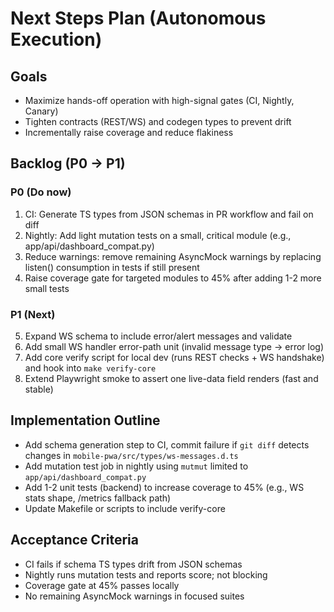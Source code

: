 # Next Steps Plan (Autonomous Execution)

## Goals
- Maximize hands-off operation with high-signal gates (CI, Nightly, Canary)
- Tighten contracts (REST/WS) and codegen types to prevent drift
- Incrementally raise coverage and reduce flakiness

## Backlog (P0 → P1)

### P0 (Do now)
1) CI: Generate TS types from JSON schemas in PR workflow and fail on diff
2) Nightly: Add light mutation tests on a small, critical module (e.g., app/api/dashboard_compat.py)
3) Reduce warnings: remove remaining AsyncMock warnings by replacing listen() consumption in tests if still present
4) Raise coverage gate for targeted modules to 45% after adding 1-2 more small tests

### P1 (Next)
5) Expand WS schema to include error/alert messages and validate
6) Add small WS handler error-path unit (invalid message type → error log)
7) Add core verify script for local dev (runs REST checks + WS handshake) and hook into `make verify-core`
8) Extend Playwright smoke to assert one live-data field renders (fast and stable)

## Implementation Outline
- Add schema generation step to CI, commit failure if `git diff` detects changes in `mobile-pwa/src/types/ws-messages.d.ts`
- Add mutation test job in nightly using `mutmut` limited to `app/api/dashboard_compat.py`
- Add 1-2 unit tests (backend) to increase coverage to 45% (e.g., WS stats shape, /metrics fallback path)
- Update Makefile or scripts to include verify-core

## Acceptance Criteria
- CI fails if schema TS types drift from JSON schemas
- Nightly runs mutation tests and reports score; not blocking
- Coverage gate at 45% passes locally
- No remaining AsyncMock warnings in focused suites
